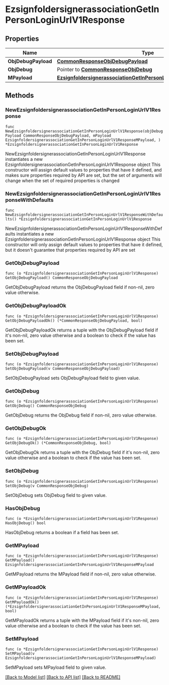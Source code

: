 # EzsignfoldersignerassociationGetInPersonLoginUrlV1Response

## Properties

Name | Type | Description | Notes
------------ | ------------- | ------------- | -------------
**ObjDebugPayload** | [**CommonResponseObjDebugPayload**](CommonResponseObjDebugPayload.md) |  | 
**ObjDebug** | Pointer to [**CommonResponseObjDebug**](CommonResponseObjDebug.md) |  | [optional] 
**MPayload** | [**EzsignfoldersignerassociationGetInPersonLoginUrlV1ResponseMPayload**](EzsignfoldersignerassociationGetInPersonLoginUrlV1ResponseMPayload.md) |  | 

## Methods

### NewEzsignfoldersignerassociationGetInPersonLoginUrlV1Response

`func NewEzsignfoldersignerassociationGetInPersonLoginUrlV1Response(objDebugPayload CommonResponseObjDebugPayload, mPayload EzsignfoldersignerassociationGetInPersonLoginUrlV1ResponseMPayload, ) *EzsignfoldersignerassociationGetInPersonLoginUrlV1Response`

NewEzsignfoldersignerassociationGetInPersonLoginUrlV1Response instantiates a new EzsignfoldersignerassociationGetInPersonLoginUrlV1Response object
This constructor will assign default values to properties that have it defined,
and makes sure properties required by API are set, but the set of arguments
will change when the set of required properties is changed

### NewEzsignfoldersignerassociationGetInPersonLoginUrlV1ResponseWithDefaults

`func NewEzsignfoldersignerassociationGetInPersonLoginUrlV1ResponseWithDefaults() *EzsignfoldersignerassociationGetInPersonLoginUrlV1Response`

NewEzsignfoldersignerassociationGetInPersonLoginUrlV1ResponseWithDefaults instantiates a new EzsignfoldersignerassociationGetInPersonLoginUrlV1Response object
This constructor will only assign default values to properties that have it defined,
but it doesn't guarantee that properties required by API are set

### GetObjDebugPayload

`func (o *EzsignfoldersignerassociationGetInPersonLoginUrlV1Response) GetObjDebugPayload() CommonResponseObjDebugPayload`

GetObjDebugPayload returns the ObjDebugPayload field if non-nil, zero value otherwise.

### GetObjDebugPayloadOk

`func (o *EzsignfoldersignerassociationGetInPersonLoginUrlV1Response) GetObjDebugPayloadOk() (*CommonResponseObjDebugPayload, bool)`

GetObjDebugPayloadOk returns a tuple with the ObjDebugPayload field if it's non-nil, zero value otherwise
and a boolean to check if the value has been set.

### SetObjDebugPayload

`func (o *EzsignfoldersignerassociationGetInPersonLoginUrlV1Response) SetObjDebugPayload(v CommonResponseObjDebugPayload)`

SetObjDebugPayload sets ObjDebugPayload field to given value.


### GetObjDebug

`func (o *EzsignfoldersignerassociationGetInPersonLoginUrlV1Response) GetObjDebug() CommonResponseObjDebug`

GetObjDebug returns the ObjDebug field if non-nil, zero value otherwise.

### GetObjDebugOk

`func (o *EzsignfoldersignerassociationGetInPersonLoginUrlV1Response) GetObjDebugOk() (*CommonResponseObjDebug, bool)`

GetObjDebugOk returns a tuple with the ObjDebug field if it's non-nil, zero value otherwise
and a boolean to check if the value has been set.

### SetObjDebug

`func (o *EzsignfoldersignerassociationGetInPersonLoginUrlV1Response) SetObjDebug(v CommonResponseObjDebug)`

SetObjDebug sets ObjDebug field to given value.

### HasObjDebug

`func (o *EzsignfoldersignerassociationGetInPersonLoginUrlV1Response) HasObjDebug() bool`

HasObjDebug returns a boolean if a field has been set.

### GetMPayload

`func (o *EzsignfoldersignerassociationGetInPersonLoginUrlV1Response) GetMPayload() EzsignfoldersignerassociationGetInPersonLoginUrlV1ResponseMPayload`

GetMPayload returns the MPayload field if non-nil, zero value otherwise.

### GetMPayloadOk

`func (o *EzsignfoldersignerassociationGetInPersonLoginUrlV1Response) GetMPayloadOk() (*EzsignfoldersignerassociationGetInPersonLoginUrlV1ResponseMPayload, bool)`

GetMPayloadOk returns a tuple with the MPayload field if it's non-nil, zero value otherwise
and a boolean to check if the value has been set.

### SetMPayload

`func (o *EzsignfoldersignerassociationGetInPersonLoginUrlV1Response) SetMPayload(v EzsignfoldersignerassociationGetInPersonLoginUrlV1ResponseMPayload)`

SetMPayload sets MPayload field to given value.



[[Back to Model list]](../README.md#documentation-for-models) [[Back to API list]](../README.md#documentation-for-api-endpoints) [[Back to README]](../README.md)


